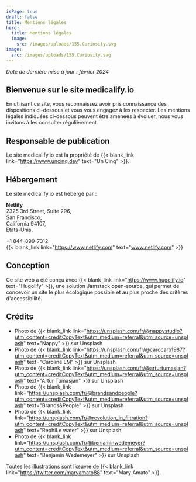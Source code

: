 ```yaml
---
isPage: true
draft: false
title: Mentions légales
hero:
  title: Mentions légales
  image:
    src: /images/uploads/155.Curiosity.svg
image:
  src: /images/uploads/155.Curiosity.svg
---
```


_Date de dernière mise à jour : février 2024_

## Bienvenue sur le site medicalify.io

En utilisant ce site, vous reconnaissez avoir pris connaissance des dispositions ci-dessous et vous vous engagez à les respecter. Les mentions légales indiquées ci-dessous peuvent être amenées à évoluer, nous vous invitons à les consulter régulièrement.

## Responsable de publication

Le site medicalify.io est la propriété de {{< blank_link link="https://www.uncinq.dev" text="Un Cinq" >}}.

## Hébergement

Le site medicalify.io est hébergé par :

**Netlify** \
2325 3rd Street, Suite 296, \
San Francisco, \
California 94107, \
Etats-Unis.

+1 844-899-7312\
{{< blank_link link="https://www.netlify.com" text="www.netlify.com" >}}

## Conception

Ce site web a été conçu avec {{< blank_link link="https://www.hugolify.io" text="Hugolify" >}}, une solution Jamstack open-source, qui permet de concevoir un site le plus écologique possible et au plus proche des critères d'accessibilité.

## Crédits

- Photo de {{< blank_link link="https://unsplash.com/fr/@nappystudio?utm_content=creditCopyText&utm_medium=referral&utm_source=unsplash" text="Nappy" >}} sur Unsplash
- Photo de {{< blank_link link="https://unsplash.com/fr/@carocaro1987?utm_content=creditCopyText&utm_medium=referral&utm_source=unsplash" text="Caroline LM" >}} sur Unsplash
- Photo de {{< blank_link link="https://unsplash.com/fr/@arturtumasjan?utm_content=creditCopyText&utm_medium=referral&utm_source=unsplash" text="Artur Tumasjan" >}} sur Unsplash
- Photo de {{< blank_link link="https://unsplash.com/fr/@brandsandpeople?utm_content=creditCopyText&utm_medium=referral&utm_source=unsplash" text="Brands&People" >}} sur Unsplash
- Photo de {{< blank_link link="https://unsplash.com/fr/@revolution_in_filtration?utm_content=creditCopyText&utm_medium=referral&utm_source=unsplash" text="RephiLe water" >}} sur Unsplash
- Photo de {{< blank_link link="https://unsplash.com/fr/@benjaminwedemeyer?utm_content=creditCopyText&utm_medium=referral&utm_source=unsplash" text="Benjamin Wedemeyer" >}} sur Unsplash

Toutes les illustrations sont l’œuvre de {{< blank_link link="https://twitter.com/maryamato88" text="Mary Amato" >}}.
